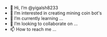 - 👋 Hi, I’m @yigalsh8233
- 👀 I’m interested in creating mining coin bot's
- 🌱 I’m currently learning ...
- 💞️ I’m looking to collaborate on ...
- 📫 How to reach me ...

<!---
yigalsh8233/yigalsh8233 is a ✨ special ✨ repository because its `README.md` (this file) appears on your GitHub profile.
You can click the Preview link to take a look at your changes.
--->
